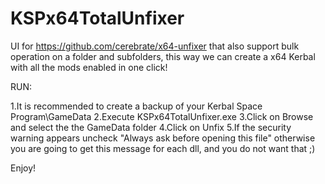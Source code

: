 # KSPx64TotalUnfixer

  UI for https://github.com/cerebrate/x64-unfixer that also support bulk operation on a folder and subfolders, this way we can create a x64 Kerbal with all the mods enabled in one click!
  
  RUN:
  
  1.It is recommended to create a backup of your Kerbal Space Program\GameData
  2.Execute KSPx64TotalUnfixer.exe
  3.Click on Browse and select the the GameData folder
  4.Click on Unfix
  5.If the security warning appears uncheck "Always ask before opening this file" otherwise you are going to get this message for each dll, and you do not want that ;)
  
  Enjoy!
